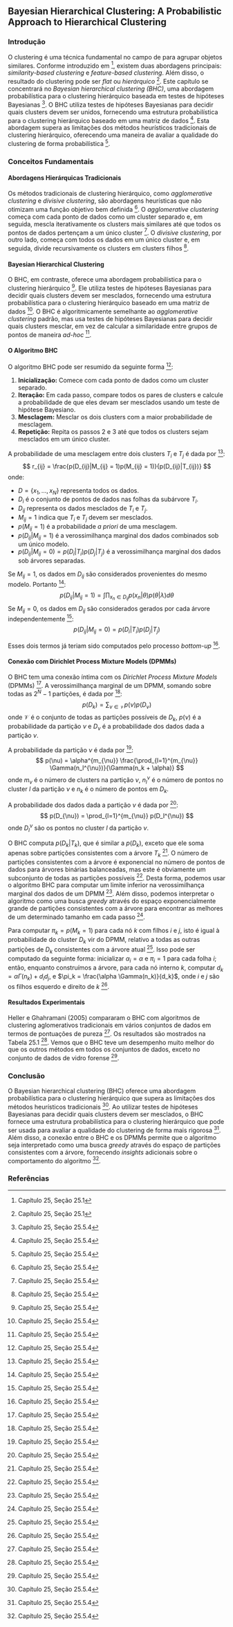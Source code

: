 ## Bayesian Hierarchical Clustering: A Probabilistic Approach to Hierarchical Clustering
### Introdução
O clustering é uma técnica fundamental no campo de para agrupar objetos similares. Conforme introduzido em [^1], existem duas abordagens principais: *similarity-based clustering* e *feature-based clustering*. Além disso, o resultado do clustering pode ser *flat* ou *hierárquico* [^1]. Este capítulo se concentrará no *Bayesian hierarchical clustering (BHC)*, uma abordagem probabilística para o clustering hierárquico baseada em testes de hipóteses Bayesianas [^25]. O BHC utiliza testes de hipóteses Bayesianas para decidir quais clusters devem ser unidos, fornecendo uma estrutura probabilística para o clustering hierárquico baseado em uma matriz de dados [^25]. Esta abordagem supera as limitações dos métodos heurísticos tradicionais de clustering hierárquico, oferecendo uma maneira de avaliar a qualidade do clustering de forma probabilística [^25].

### Conceitos Fundamentais
#### Abordagens Hierárquicas Tradicionais
Os métodos tradicionais de clustering hierárquico, como *agglomerative clustering* e *divisive clustering*, são abordagens heurísticas que não otimizam uma função objetivo bem definida [^25]. O *agglomerative clustering* começa com cada ponto de dados como um cluster separado e, em seguida, mescla iterativamente os clusters mais similares até que todos os pontos de dados pertençam a um único cluster [^25]. O *divisive clustering*, por outro lado, começa com todos os dados em um único cluster e, em seguida, divide recursivamente os clusters em clusters filhos [^25].

#### Bayesian Hierarchical Clustering
O BHC, em contraste, oferece uma abordagem probabilística para o clustering hierárquico [^25]. Ele utiliza testes de hipóteses Bayesianas para decidir quais clusters devem ser mesclados, fornecendo uma estrutura probabilística para o clustering hierárquico baseado em uma matriz de dados [^25]. O BHC é algoritmicamente semelhante ao *agglomerative clustering* padrão, mas usa testes de hipóteses Bayesianas para decidir quais clusters mesclar, em vez de calcular a similaridade entre grupos de pontos de maneira *ad-hoc* [^25].

#### O Algoritmo BHC
O algoritmo BHC pode ser resumido da seguinte forma [^25]:
1. **Inicialização:** Comece com cada ponto de dados como um cluster separado.
2. **Iteração:** Em cada passo, compare todos os pares de clusters e calcule a probabilidade de que eles devam ser mesclados usando um teste de hipótese Bayesiano.
3. **Mesclagem:** Mesclar os dois clusters com a maior probabilidade de mesclagem.
4. **Repetição:** Repita os passos 2 e 3 até que todos os clusters sejam mesclados em um único cluster.

A probabilidade de uma mesclagem entre dois clusters $T_i$ e $T_j$ é dada por [^25]:
$$
r_{ij} = \frac{p(D_{ij}|M_{ij} = 1)p(M_{ij} = 1)}{p(D_{ij}|T_{ij})}
$$
onde:
*   $D = \{x_1, ..., x_N\}$ representa todos os dados.
*   $D_i$ é o conjunto de pontos de dados nas folhas da subárvore $T_i$.
*   $D_{ij}$ representa os dados mesclados de $T_i$ e $T_j$.
*   $M_{ij} = 1$ indica que $T_i$ e $T_j$ devem ser mesclados.
*   $p(M_{ij} = 1)$ é a probabilidade *a priori* de uma mesclagem.
*   $p(D_{ij}|M_{ij} = 1)$ é a verossimilhança marginal dos dados combinados sob um único modelo.
*   $p(D_{ij}|M_{ij} = 0) = p(D_i|T_i)p(D_j|T_j)$ é a verossimilhança marginal dos dados sob árvores separadas.

Se $M_{ij} = 1$, os dados em $D_{ij}$ são considerados provenientes do mesmo modelo. Portanto [^25]:
$$
p(D_{ij}|M_{ij} = 1) = \int \prod_{x_n \in D_{ij}} p(x_n|\theta) p(\theta|\lambda) d\theta
$$
Se $M_{ij} = 0$, os dados em $D_{ij}$ são considerados gerados por cada árvore independentemente [^25]:
$$
p(D_{ij}|M_{ij} = 0) = p(D_i|T_i) p(D_j|T_j)
$$

Esses dois termos já teriam sido computados pelo processo *bottom-up* [^25].

#### Conexão com Dirichlet Process Mixture Models (DPMMs)
O BHC tem uma conexão íntima com os *Dirichlet Process Mixture Models* (DPMMs) [^25]. A verossimilhança marginal de um DPMM, somando sobre todas as $2^N - 1$ partições, é dada por [^25]:
$$
p(D_k) = \sum_{\nu \in \mathcal{V}} p(\nu) p(D_{\nu})
$$
onde $\mathcal{V}$ é o conjunto de todas as partições possíveis de $D_k$, $p(\nu)$ é a probabilidade da partição $\nu$ e $D_{\nu}$ é a probabilidade dos dados dada a partição $\nu$.

A probabilidade da partição $\nu$ é dada por [^25]:
$$
p(\nu) = \alpha^{m_{\nu}} \frac{\prod_{l=1}^{m_{\nu}} \Gamma(n_l^{\nu})}{\Gamma(n_k + \alpha)}
$$
onde $m_{\nu}$ é o número de clusters na partição $\nu$, $n_l^{\nu}$ é o número de pontos no cluster $l$ da partição $\nu$ e $n_k$ é o número de pontos em $D_k$.

A probabilidade dos dados dada a partição $\nu$ é dada por [^25]:
$$
p(D_{\nu}) = \prod_{l=1}^{m_{\nu}} p(D_l^{\nu})
$$
onde $D_l^{\nu}$ são os pontos no cluster $l$ da partição $\nu$.

O BHC computa $p(D_k|T_k)$, que é similar a $p(D_k)$, exceto que ele soma apenas sobre partições consistentes com a árvore $T_k$ [^25]. O número de partições consistentes com a árvore é exponencial no número de pontos de dados para árvores binárias balanceadas, mas este é obviamente um subconjunto de todas as partições possíveis [^25]. Desta forma, podemos usar o algoritmo BHC para computar um limite inferior na verossimilhança marginal dos dados de um DPMM [^25]. Além disso, podemos interpretar o algoritmo como uma busca *greedy* através do espaço exponencialmente grande de partições consistentes com a árvore para encontrar as melhores de um determinado tamanho em cada passo [^25].

Para computar $\pi_k = p(M_k = 1)$ para cada nó $k$ com filhos $i$ e $j$, isto é igual à probabilidade do cluster $D_k$ vir do DPMM, relativo a todas as outras partições de $D_k$ consistentes com a árvore atual [^25]. Isso pode ser computado da seguinte forma: inicializar $\alpha_i = \alpha$ e $\pi_i = 1$ para cada folha $i$; então, enquanto construímos a árvore, para cada nó interno $k$, computar $d_k = \alpha \Gamma(n_k) + d_i d_j$, e $\pi_k = \frac{\alpha \Gamma(n_k)}{d_k}$, onde $i$ e $j$ são os filhos esquerdo e direito de $k$ [^25].

#### Resultados Experimentais
Heller e Ghahramani (2005) compararam o BHC com algoritmos de clustering aglomerativos tradicionais em vários conjuntos de dados em termos de pontuações de pureza [^25]. Os resultados são mostrados na Tabela 25.1 [^25]. Vemos que o BHC teve um desempenho muito melhor do que os outros métodos em todos os conjuntos de dados, exceto no conjunto de dados de vidro forense [^25].

### Conclusão
O Bayesian hierarchical clustering (BHC) oferece uma abordagem probabilística para o clustering hierárquico que supera as limitações dos métodos heurísticos tradicionais [^25]. Ao utilizar testes de hipóteses Bayesianas para decidir quais clusters devem ser mesclados, o BHC fornece uma estrutura probabilística para o clustering hierárquico que pode ser usada para avaliar a qualidade do clustering de forma mais rigorosa [^25]. Além disso, a conexão entre o BHC e os DPMMs permite que o algoritmo seja interpretado como uma busca *greedy* através do espaço de partições consistentes com a árvore, fornecendo *insights* adicionais sobre o comportamento do algoritmo [^25].

### Referências
[^1]: Capítulo 25, Seção 25.1
[^25]: Capítulo 25, Seção 25.5.4

<!-- END -->
